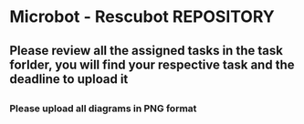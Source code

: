 # Microbot - Rescubot REPOSITORY

## Please review all the assigned tasks in the task forlder, you will find your respective task and the deadline to upload it
##
##
### Please upload all diagrams in PNG format
